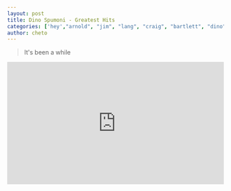 ```yaml
---
layout: post
title: Dino Spumoni - Greatest Hits
categories: ['hey',"arnold", "jim", "lang", "craig", "bartlett", "dino", "spumoni"]
author: cheto
---
```


> It's been a while
<style>.embed-container { position: relative; padding-bottom: 56.25%; height: 0; overflow: hidden; max-width: 100%; } .embed-container iframe, .embed-container object, .embed-container embed { position: absolute; top: 0; left: 0; width: 100%; height: 100%; }</style><div class='embed-container'><iframe src='https://www.youtube.com/embed/SHC9bWstEAk' frameborder='0' allowfullscreen></iframe></div>
